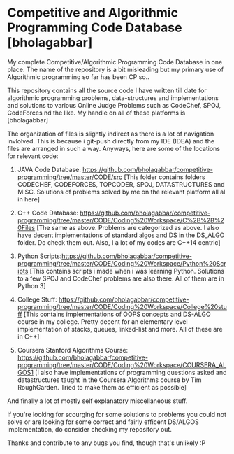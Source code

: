 # Competitive and Algorithmic Programming Code Database [bholagabbar]

My complete Competitive/Algorithmic Programming Code Database in one place. The name of the repository is a bit misleading but my primary use of Algorithmic programming so far has been CP so..

This repository contains all the source code I have written till date for algorithmic programming problems, data-structures and implementations and solutions to various Online Judge Problems such as CodeChef, SPOJ, CodeForces nd the like. My handle on all of these platforms is [bholagabbar]

The organization of files is slightly indirect as there is a lot of navigation invlolved. This is because i git-push directly from my IDE (IDEA) and the files are arranged in such a way. Anyways, here are some of the locations for relevant code:

1. JAVA Code Database: https://github.com/bholagabbar/competitive-programming/tree/master/CODE/src
[This folder contains folders CODECHEF, CODEFORCES, TOPCODER, SPOJ, DATASTRUCTURES and MISC. Solutions of problems solved by me on the relevant platform all al in here]

2. C++ Code Database: https://github.com/bholagabbar/competitive-programming/tree/master/CODE/Coding%20Workspace/C%2B%2B%20Files
[The same as above. Problems are categorized as above. I also have decent implementations of standard algos and DS in the DS_ALGO folder. Do check them out. Also, I a lot of my codes are C++14 centric]

3. Python Scripts:https://github.com/bholagabbar/competitive-programming/tree/master/CODE/Coding%20Workspace/Python%20Scripts
[This contains scripts i made when i was learning Python. Solutions to a few SPOJ and CodeChef problems are also there. All of them are in Python 3]

4. College Stuff: https://github.com/bholagabbar/competitive-programming/tree/master/CODE/Coding%20Workspace/College%20stuff
[This contains implementations of OOPS concepts and DS-ALGO course in my college. Pretty decent for an elementary level implementation of stacks, queues, linked-list and more. All of these are in C++]

5. Coursera Stanford Algorithms Course: https://github.com/bholagabbar/competitive-programming/tree/master/CODE/Coding%20Workspace/COURSERA_ALGOS1
[I also have implementations of programming questions asked and datastructures taught in the Coursera Algorithms course by Tim RoughGarden. Tried to make them as efficient as possible]

And finally a lot of mostly self explanatory miscellaneous stuff. 

If you're looking for scourging for some solutions to problems you could not solve or are looking for some correct and fairly efficent DS/ALGOS implementation, do consider checking my repository out. 

Thanks and contribute to any bugs you find, though that's unlikely :P
